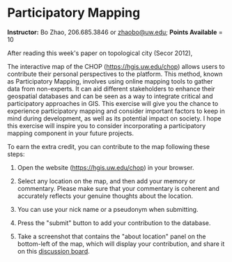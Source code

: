 # Participatory Mapping

**Instructor:** Bo Zhao, 206.685.3846 or zhaobo@uw.edu; **Points Available** = 10

After reading this week's paper on topological city (Secor 2012), 

The interactive map of the CHOP (https://hgis.uw.edu/chop) allows users to contribute their personal perspectives to the platform. This method, known as Participatory Mapping, involves using online mapping tools to gather data from non-experts. It can aid different stakeholders to enhance their geospatial databases and can be seen as a way to integrate critical and participatory approaches in GIS. This exercise will give you the chance to experience participatory mapping and consider important factors to keep in mind during development, as well as its potential impact on society. I hope this exercise will inspire you to consider incorporating a participatory mapping component in your future projects.

To earn the extra credit, you can contribute to the  map following these steps:

1. Open the website (https://hgis.uw.edu/chop) in your browser.

2. Select any location on the map, and then add your memory or commentary. Please make sure that your commentary is coherent and accurately reflects your genuine thoughts about the location.
3. You can use your nick name or a pseudonym when submitting.
4. Press the "submit" button to add your contribution to the database.
5. Take a screenshot that contains the "about location" panel on the bottom-left of the map, which will display your contribution, and share it on this [discussion board](https://canvas.uw.edu/courses/1612951/discussion_topics/7831389).